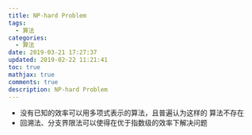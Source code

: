 ```yaml
---
title: NP-hard Problem
tags:
  - 算法
categories:
  - 算法
date: 2019-03-21 17:27:37
updated: 2019-02-22 11:21:41
toc: true
mathjax: true
comments: true
description: NP-hard Problem
---
```


-	没有已知的效率可以用多项式表示的算法，且普遍认为这样的
	算法不存在
-	回溯法、分支界限法可以使得在优于指数级的效率下解决问题


